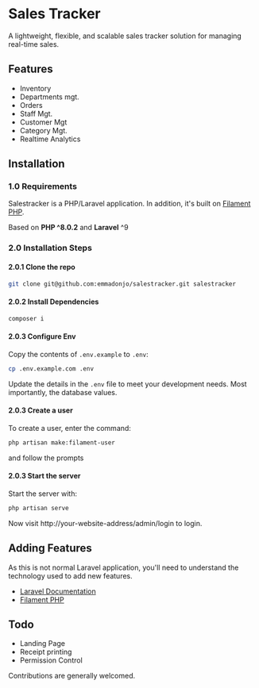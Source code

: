 # Sales Tracker

A lightweight, flexible, and scalable sales tracker solution for managing real-time sales.

## Features
- Inventory
- Departments mgt.
- Orders
- Staff Mgt.
- Customer Mgt
- Category Mgt.
- Realtime Analytics

## Installation

### 1.0 Requirements
Salestracker is a PHP/Laravel application. In addition, it's built on [Filament PHP]('https://filamentphp.com').

Based on **PHP ^8.0.2** and **Laravel** ^9

### 2.0 Installation Steps
#### 2.0.1 Clone the repo 
```bash 
git clone git@github.com:emmadonjo/salestracker.git salestracker
```

#### 2.0.2 Install Dependencies
```bash
composer i
```
#### 2.0.3 Configure Env
Copy the contents of `.env.example` to `.env`:
```bash
cp .env.example.com .env
``` 
Update the details in the `.env` file to meet your development needs. Most importantly, the database values.

#### 2.0.3 Create a user
To create a user, enter the command:
```bash
php artisan make:filament-user
```
and follow the prompts

#### 2.0.3 Start the server
Start the server with:
```bash
php artisan serve
```

Now visit http://your-website-address/admin/login to login.

## Adding Features
As this is not normal Laravel application, you'll need to understand the technology used to add new features.

- [Laravel Documentation]('https://laravel.com/docs')
- [Filament PHP]('https://filamentphp.com')


## Todo
- Landing Page
- Receipt printing
- Permission Control

Contributions are generally welcomed.



